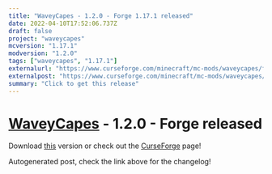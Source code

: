 ```yaml
---
title: "WaveyCapes - 1.2.0 - Forge 1.17.1 released"
date: 2022-04-10T17:52:06.737Z
draft: false
project: "waveycapes"
mcversion: "1.17.1"
modversion: "1.2.0"
tags: ["waveycapes", "1.17.1"]
externalurl: "https://www.curseforge.com/minecraft/mc-mods/waveycapes/files/3743873"
externalpost: "https://www.curseforge.com/minecraft/mc-mods/waveycapes/files/3743873"
summary: "Click to get this release"
---
```

# [WaveyCapes](/project/waveycapes) - 1.2.0 - Forge released
Download [this](https://www.curseforge.com/minecraft/mc-mods/waveycapes/files/3743873) version or check out the [CurseForge](https://www.curseforge.com/minecraft/mc-mods/waveycapes) page!

Autogenerated post, check the link above for the changelog!
